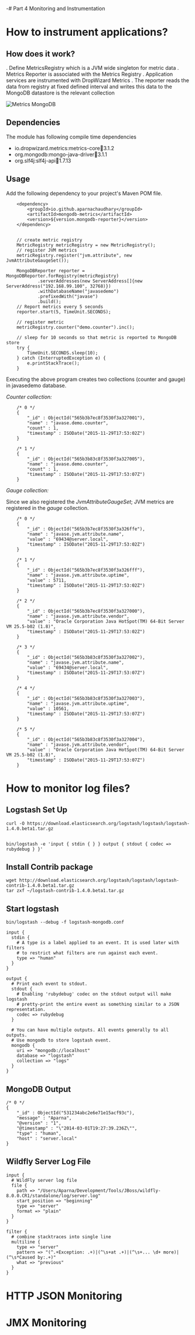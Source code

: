 -# Part 4 Monitoring and Instrumentation

# How to instrument applications?


## How does it work?

. Define MetricsRegistry which is a JVM wide singleton for metric data
. Metrics Reporter is associated with the Metrics Registry
. Application services are instrumented with DropWizard Metrics
. The reporter reads the data from registry at fixed defined interval and writes this data to the MongoDB datastore is the relevant collection

![Metrics MongoDB](images/MetricsMongoDB.png)


## Dependencies

The module has following compile time dependencies

* io.dropwizard.metrics:metrics-core:jar:3.1.2
* org.mongodb:mongo-java-driver:jar:3.1.1
* org.slf4j:slf4j-api:jar:1.7.13

## Usage

Add the following dependency to your project's Maven POM file.


        <dependency>
            <groupId>io.github.aparnachaudhary</groupId>
            <artifactId>mongodb-metrics</artifactId>
            <version>${version.mongodb-reporter}</version>
        </dependency>


        // create metric registry
        MetricRegistry metricRegistry = new MetricRegistry();
        // register JVM metrics
        metricRegistry.register("jvm.attribute", new JvmAttributeGaugeSet());

        MongoDBReporter reporter = MongoDBReporter.forRegistry(metricRegistry)
                .serverAddresses(new ServerAddress[]{new ServerAddress("192.168.99.100", 32768)})
                .withDatabaseName("javasedemo")
                .prefixedWith("javase")
                .build();
        // Report metrics every 5 seconds
        reporter.start(5, TimeUnit.SECONDS);

        // register metric
        metricRegistry.counter("demo.counter").inc();

        // sleep for 10 seconds so that metric is reported to MongoDB store
        try {
            TimeUnit.SECONDS.sleep(10);
        } catch (InterruptedException e) {
            e.printStackTrace();
        }

Executing the above program creates two collections (counter and gauge) in javasedemo database.

*Counter collection:*


        /* 0 */
        {
            "_id" : ObjectId("565b3b7ec8f3530f3a327001"),
            "name" : "javase.demo.counter",
            "count" : 1,
            "timestamp" : ISODate("2015-11-29T17:53:02Z")
        }
        
        /* 1 */
        {
            "_id" : ObjectId("565b3b83c8f3530f3a327005"),
            "name" : "javase.demo.counter",
            "count" : 1,
            "timestamp" : ISODate("2015-11-29T17:53:07Z")
        }

*Gauge collection:*

Since we also registered the _JvmAttributeGaugeSet_; JVM metrics are registered in the _gauge_ collection.

        /* 0 */
        {
            "_id" : ObjectId("565b3b7ec8f3530f3a326ffe"),
            "name" : "javase.jvm.attribute.name",
            "value" : "69434@server.local",
            "timestamp" : ISODate("2015-11-29T17:53:02Z")
        }
        
        /* 1 */
        {
            "_id" : ObjectId("565b3b7ec8f3530f3a326fff"),
            "name" : "javase.jvm.attribute.uptime",
            "value" : 5711,
            "timestamp" : ISODate("2015-11-29T17:53:02Z")
        }
        
        /* 2 */
        {
            "_id" : ObjectId("565b3b7ec8f3530f3a327000"),
            "name" : "javase.jvm.attribute.vendor",
            "value" : "Oracle Corporation Java HotSpot(TM) 64-Bit Server VM 25.5-b02 (1.8)",
            "timestamp" : ISODate("2015-11-29T17:53:02Z")
        }
        
        /* 3 */
        {
            "_id" : ObjectId("565b3b83c8f3530f3a327002"),
            "name" : "javase.jvm.attribute.name",
            "value" : "69434@server.local",
            "timestamp" : ISODate("2015-11-29T17:53:07Z")
        }
        
        /* 4 */
        {
            "_id" : ObjectId("565b3b83c8f3530f3a327003"),
            "name" : "javase.jvm.attribute.uptime",
            "value" : 10561,
            "timestamp" : ISODate("2015-11-29T17:53:07Z")
        }
        
        /* 5 */
        {
            "_id" : ObjectId("565b3b83c8f3530f3a327004"),
            "name" : "javase.jvm.attribute.vendor",
            "value" : "Oracle Corporation Java HotSpot(TM) 64-Bit Server VM 25.5-b02 (1.8)",
            "timestamp" : ISODate("2015-11-29T17:53:07Z")
        }



# How to monitor log files?


## Logstash Set Up

    curl -O https://download.elasticsearch.org/logstash/logstash/logstash-1.4.0.beta1.tar.gz


    bin/logstash -e 'input { stdin { } } output { stdout { codec => rubydebug } }'

## Install Contrib package

    wget http://download.elasticsearch.org/logstash/logstash/logstash-contrib-1.4.0.beta1.tar.gz
    tar zxf ~/logstash-contrib-1.4.0.beta1.tar.gz

## Start logstash

    bin/logstash --debug -f logstash-mongodb.conf

    input {
      stdin { 
        # A type is a label applied to an event. It is used later with filters
        # to restrict what filters are run against each event.
        type => "human"
      } 
    }

    output {
      # Print each event to stdout.
      stdout {
        # Enabling 'rubydebug' codec on the stdout output will make logstash
        # pretty-print the entire event as something similar to a JSON representation.
        codec => rubydebug
      }
  
      # You can have multiple outputs. All events generally to all outputs.
      # Use mongodb to store logstash event.
      mongodb {
        uri => "mongodb://localhost"
        database => "logstash"
        collection => "logs" 
      }
    }

## MongoDB Output

    /* 0 */
    {
        "_id" : ObjectId("531234abc2e6e71e15acf93c"),
        "message" : "Aparna",
        "@version" : "1",
        "@timestamp" : "\"2014-03-01T19:27:39.236Z\"",
        "type" : "human",
        "host" : "server.local"
    }

## Wildfly Server Log File

    input {
      # WildFly server log file
      file {
      	path => "/Users/Aparna/Development/Tools/JBoss/wildfly-8.0.0.CR1/standalone/log/server.log"
      	start_position => "beginning"
        type => "server"
        format => "plain"
      }
    }

    filter {
      # combine stacktraces into single line
      multiline {
        type => "server"
        pattern => "(^.+Exception: .+)|(^\s+at .+)|(^\s+... \d+ more)|(^\s*Caused by:.+)"
        what => "previous"
      }
    }

# HTTP JSON Monitoring

# JMX Monitoring


